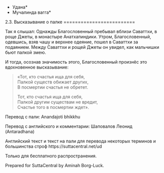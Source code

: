 * Удана*
* Мучалинда вагга*

2\.3\. Высказывание о палке
\=\=\=\=\=\=\=\=\=\=\=\=\=\=\=\=\=\=\=\=\=\=\=\=\=

Так я слышал: Однажды Благословенный пребывал вблизи Саваттхи, в роще Джеты, в монастыре Анатхапиндики\. Утром, Благословенный, одевшись, взяв чашу и верхнее одеяние, пошел в Саваттхи за подаянием\. Между Саваттхи и рощей Джеты он увидел, как мальчишки бьют палкой змею\.

И тогда, осознав значимость этого, Благословенный произнёс это вдохновенное высказывание:

> «Тот, кто счастья ища для себя,  
> Палкой существ обижает других,  
> В посмертии счастья не обретет\.
>
> Тот, кто счастья ища для себя,  
> Палкой другим существам не вредит,  
> Счастье того в посмертии ждет»\.

Перевод с пали: Anandajoti bhikkhu

Перевод с английского и комментарии: Шаповалов Леонид \(Antaradhana\)

Английский текст и текст на пали для перевода некоторых терминов и большинства строф https://suttacentral\.net/ud

  

Только для бесплатного распространения\.

  

Prepared for SuttaCentral by Aminah Borg\-Luck\.